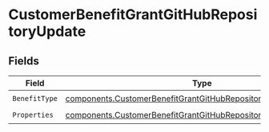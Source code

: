 # CustomerBenefitGrantGitHubRepositoryUpdate


## Fields

| Field                                                                                                                                                | Type                                                                                                                                                 | Required                                                                                                                                             | Description                                                                                                                                          |
| ---------------------------------------------------------------------------------------------------------------------------------------------------- | ---------------------------------------------------------------------------------------------------------------------------------------------------- | ---------------------------------------------------------------------------------------------------------------------------------------------------- | ---------------------------------------------------------------------------------------------------------------------------------------------------- |
| `BenefitType`                                                                                                                                        | [components.CustomerBenefitGrantGitHubRepositoryUpdateBenefitType](../../models/components/customerbenefitgrantgithubrepositoryupdatebenefittype.md) | :heavy_check_mark:                                                                                                                                   | N/A                                                                                                                                                  |
| `Properties`                                                                                                                                         | [components.CustomerBenefitGrantGitHubRepositoryPropertiesUpdate](../../models/components/customerbenefitgrantgithubrepositorypropertiesupdate.md)   | :heavy_check_mark:                                                                                                                                   | N/A                                                                                                                                                  |
